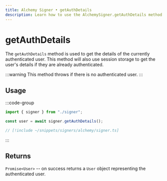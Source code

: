 ```yaml
---
title: Alchemy Signer • getAuthDetails
description: Learn how to use the AlchemySigner.getAuthDetails method
---
```



# getAuthDetails

The `getAuthDetails` method is used to get the details of the currently authenticated user. This method will also use session storage to get the user's details if they are already authenticated.

:::warning
This method throws if there is no authenticated user.
:::

## Usage

:::code-group

```ts [example.ts]
import { signer } from "./signer";

const user = await signer.getAuthDetails();
```

```ts [signer.ts]
// [!include ~/snippets/signers/alchemy/signer.ts]
```

:::

## Returns

`Promise<User>` -- on success returns a `User` object representing the authenticated user.
